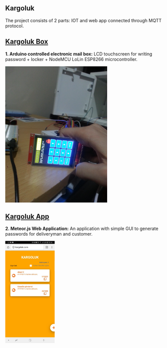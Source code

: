 ## Kargoluk

The project consists of 2 parts: IOT and web app connected through MQTT protocol.


## [Kargoluk Box](https://github.com/mustafahakkoz/Kargoluk_IOT_prototypes/tree/master/Kargoluk%20Box)  
**1. Arduino controlled electronic mail box:**  LCD touchscreen for writing password + locker + NodeMCU LoLin ESP8266 microcontroller.

<img src="https://github.com/mustafahakkoz/Kargoluk_IOT_prototypes/blob/master/Kargoluk%20Box/photos/lolin/IMG_20181019_214926_747.jpg" width="324">

## [Kargoluk App](https://github.com/mustafahakkoz/Kargoluk_IOT_prototypes/tree/master/Kargoluk%20App)  
**2. Meteor.js Web Application:** An application with simple GUI to generate passwords for deliveryman and customer.

<img src="https://github.com/mustafahakkoz/Kargoluk_IOT_prototypes/blob/master/Kargoluk%20App/imgs/IMG_20200720_005414_226.jpg" height="324">
